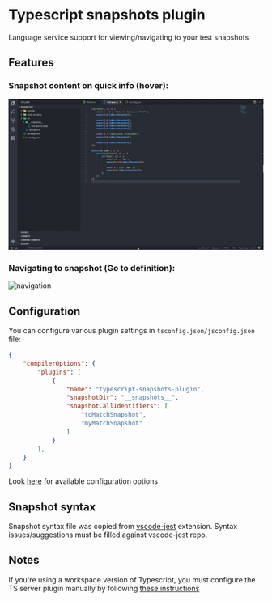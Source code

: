 # Typescript snapshots plugin
Language service support for viewing/navigating to your test snapshots

## Features

### Snapshot content on quick info (hover):
![quickinfo](/images/quickinfo.gif)

### Navigating to snapshot (Go to definition):
![navigation](/images/navigating.gif)

## Configuration
You can configure various plugin settings in ```tsconfig.json/jsconfig.json``` file:
```json
{
    "compilerOptions": {
        "plugins": [
            {
                "name": "typescript-snapshots-plugin",
                "snapshotDir": "__snapshots__",
                "snapshotCallIdentifiers": [
                    "toMatchSnapshot",
                    "myMatchSnapshot"
                ]
            }
        ],
    }
}
```
Look [here](https://github.com/asvetliakov/typescript-snapshots-plugin#configuration) for available configuration options


## Snapshot syntax
Snapshot syntax file was copied from [vscode-jest](https://github.com/jest-community/vscode-jest) extension. Syntax issues/suggestions must be filled against vscode-jest repo.

## Notes
If you're using a workspace version of Typescript, you must configure the TS server plugin manually by following [these instructions](https://github.com/asvetliakov/typescript-snapshots-plugin#installation)
